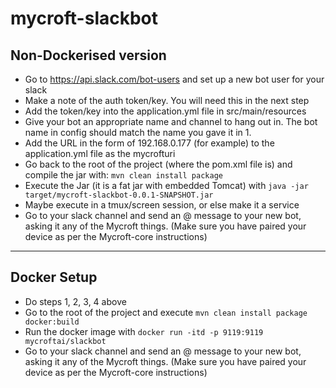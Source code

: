 # mycroft-slackbot

## Non-Dockerised version ##

* Go to https://api.slack.com/bot-users and set up a new bot user for your slack
* Make a note of the auth token/key. You will need this in the next step
* Add the token/key into the application.yml file in src/main/resources
* Give your bot an appropriate name and channel to hang out in. The bot name in config should match the name you gave it in 1.
* Add the URL in the form of 192.168.0.177 (for example) to the application.yml file as the mycrofturi
* Go back to the root of the project (where the pom.xml file is) and compile the jar with:
    `mvn clean install package`
* Execute the Jar (it is a fat jar with embedded Tomcat) with `java -jar target/mycroft-slackbot-0.0.1-SNAPSHOT.jar`
* Maybe execute in a tmux/screen session, or else make it a service
* Go to your slack channel and send an @ message to your new bot, asking it any of the Mycroft things. (Make sure you have paired your device as per the Mycroft-core instructions)

------

## Docker Setup ##

* Do steps 1, 2, 3, 4 above
* Go to the root of the project and execute `mvn clean install package docker:build`
* Run the docker image with `docker run -itd -p 9119:9119 mycroftai/slackbot`
* Go to your slack channel and send an @ message to your new bot, asking it any of the Mycroft things. (Make sure you have paired your device as per the Mycroft-core instructions)
